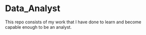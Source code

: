 # Data_Analyst
This repo consists of my work that I have done to learn and become capable enough to be an analyst.
